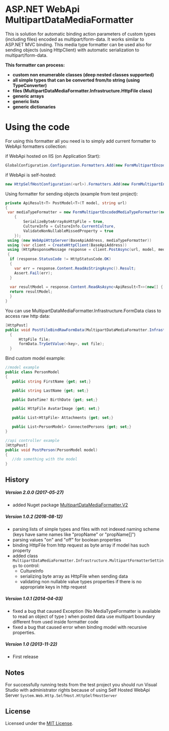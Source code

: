 ASP.NET WebApi MultipartDataMediaFormatter
=============

This is solution for automatic binding action parameters of custom types (including files) encoded as multipart/form-data. It works similar to ASP.NET MVC binding. This media type formatter can be used also for sending objects (using HttpClient) with automatic serialization to multipart/form-data.   

**This formatter can process:** 

* **custom non enumerable classes (deep nested classes supported)**       
* **all simple types that can be converted from/to string (using TypeConverter)** 
* **files (MultipartDataMediaFormatter.Infrastructure.HttpFile class)** 
* **generic arrays** 
* **generic lists** 
* **generic dictionaries** 

Using the code        
=================

For using this formatter all you need is to simply add current formatter to WebApi formatters collection: 

if WebApi hosted on IIS (on Application Start):       

```c#
GlobalConfiguration.Configuration.Formatters.Add(new FormMultipartEncodedMediaTypeFormatter(new MultipartFormatterSettings()));    
```
if WebApi is self-hosted:  

```c#
new HttpSelfHostConfiguration(<url>).Formatters.Add(new FormMultipartEncodedMediaTypeFormatter(new MultipartFormatterSettings()));      
```  
Using formatter for sending objects (example from test project):    

```c#
private ApiResult<T> PostModel<T>(T model, string url)
{
 var mediaTypeFormatter = new FormMultipartEncodedMediaTypeFormatter(new MultipartFormatterSettings()
    {
        SerializeByteArrayAsHttpFile = true,
        CultureInfo = CultureInfo.CurrentCulture,
        ValidateNonNullableMissedProperty = true
    });
 using (new WebApiHttpServer(BaseApiAddress, mediaTypeFormatter))
 using (var client = CreateHttpClient(BaseApiAddress))
 using (HttpResponseMessage response = client.PostAsync(url, model, mediaTypeFormatter).Result)
 {
  if (response.StatusCode != HttpStatusCode.OK)
  {
    var err = response.Content.ReadAsStringAsync().Result;
    Assert.Fail(err);
  }
  
  var resultModel = response.Content.ReadAsAsync<ApiResult<T>>(new[] { mediaTypeFormatter }).Result;
  return resultModel;
  }
}
```
You can use MultipartDataMediaFormatter.Infrastructure.FormData class to access raw http data:  

```c#
[HttpPost]
public void PostFileBindRawFormData(MultipartDataMediaFormatter.Infrastructure.FormData formData)
  {
      HttpFile file;
      formData.TryGetValue(<key>, out file);
  }
```
Bind custom model example:

```c#
//model example
public class PersonModel
{
   public string FirstName {get; set;}

   public string LastName {get; set;}

   public DateTime? BirthDate {get; set;}

   public HttpFile AvatarImage {get; set;}

   public List<HttpFile> Attachments {get; set;}

   public List<PersonModel> ConnectedPersons {get; set;}
}

//api controller example
[HttpPost]
public void PostPerson(PersonModel model)
{
   //do something with the model
}
```

## History


##### Version 2.0.0 (2017-05-27)

* added Nuget package [MultipartDataMediaFormatter.V2](https://www.nuget.org/packages/MultipartDataMediaFormatter.V2)

##### Version 1.0.2 (2016-08-12)

* parsing lists of simple types and files with not indexed naming scheme (keys have same names like "propName" or "propName[]")
* parsing values "on" and "off" for boolean properties
* binding HttpFile from http request as byte array if model has such property
* added class ``` MultipartDataMediaFormatter.Infrastructure.MultipartFormatterSettings``` to control:
  * CultureInfo
  * serializing byte array as HttpFile when sending data
  * validating non nullable value types properties if there is no appropriate keys in http request

##### Version 1.0.1 (2014-04-03)
* fixed a bug that caused Exception (No MediaTypeFormatter is available to read an object of type <type name>) when posted data use multipart boundary different from used inside formatter code
* fixed a bug that caused error when binding model with recursive properties.

##### Version 1.0 (2013-11-22)
* First release

## Notes

For successfully running tests from the test project you should run Visual Studio with administrator rights because of using Self Hosted WebApi Server ```System.Web.Http.SelfHost.HttpSelfHostServer```

## License

Licensed under the [MIT License](http://www.opensource.org/licenses/mit-license.php).